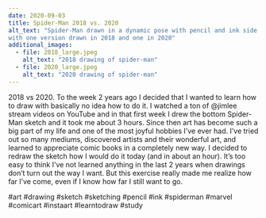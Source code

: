 ```yaml
---
date: 2020-09-03
title: Spider-Man 2018 vs. 2020
alt_text: "Spider-Man drawn in a dynamic pose with pencil and ink side by side
with one version drawn in 2018 and one in 2020"
additional_images:
  - file: 2018_large.jpeg
    alt_text: "2018 drawing of spider-man"
  - file: 2020_large.jpeg
    alt_text: "2020 drawing of spider-man"
---
```



2018 vs 2020. To the week 2 years ago I decided that I wanted to learn how to
draw with basically no idea how to do it. I watched a ton of @jimlee stream
videos on YouTube and in that first week I drew the bottom Spider-Man sketch
and it took me about 3 hours. Since then art has become such a big part of my
life and one of the most joyful hobbies I’ve ever had. I’ve tried out so many
mediums, discovered artists and their wonderful art, and learned to appreciate
comic books in a completely new way. I decided to redraw the sketch how I
would do it today (and in about an hour). It’s too easy to think I’ve not
learned anything in the last 2 years when drawings don’t turn out the way I
want. But this exercise really made me realize how far I’ve come, even if I
know how far I still want to go.


#art #drawing #sketch #sketching #pencil #ink #spiderman #marvel #comicart
#instaart #learntodraw #study


